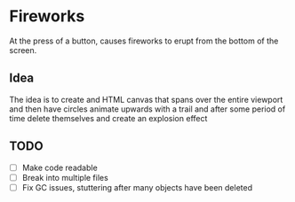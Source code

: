 # Fireworks

At the press of a button, causes fireworks to erupt from the bottom of the
screen.

## Idea
The idea is to create and HTML canvas that spans over the entire viewport
and then have circles animate upwards with a trail and after some period
of time delete themselves and create an explosion effect

## TODO
- [ ] Make code readable
- [ ] Break into multiple files
- [ ] Fix GC issues, stuttering after many objects have been deleted
